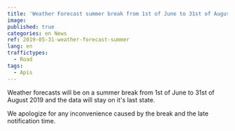 ```yaml
---
title: 'Weather Forecast summer break from 1st of June to 31st of August 2019'
image: 
published: true
categories: en News
ref: 2019-05-31-weather-forecast-summer
lang: en
traffictypes:
  - Road
tags:
  - Apis
---
```


Weather forecasts will be on a summer break from 1st of June to 31st of August 2019 and the data will stay on it's last state.

We apologize for any inconvenience caused by the break and the late notification time.
